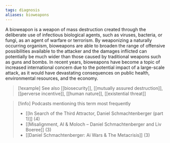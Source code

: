 ```yaml
---
tags: diagnosis
aliases: bioweapons
---
```


A bioweapon is a weapon of mass destruction created through the deliberate use of infectious biological agents, such as viruses, bacteria, or fungi, as an agent of warfare or terrorism. By weaponizing a naturally occurring organism, bioweapons are able to broaden the range of offensive possibilities available to the attacker and the damages inflicted can potentially be much wider than those caused by traditional weapons such as guns and bombs. In recent years, bioweapons have become a topic of increased international concern due to the potential impact of a large-scale attack, as it would have devastating consequences on public health, environmental resources, and the economy.

> [!example] See also
> [[biosecurity]], [[mutually assured destruction]], [[perverse incentive]], [[human nature]], [[existential threat]]

> [!info] Podcasts mentioning this term most frequently
> * [[In Search of the Third Attractor, Daniel Schmachtenberger (part 1)]] (4)
> * [[Misalignment, AI & Moloch – Daniel Schmachtenberger and Liv Boeree]] (3)
> * [[Daniel Schmachtenberger: Ai Wars & The Metacrisis]] (3)